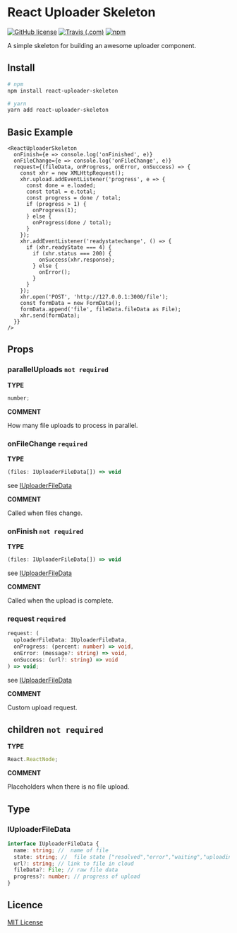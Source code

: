 # React Uploader Skeleton

[![GitHub license](https://img.shields.io/badge/license-MIT-blue.svg)](https://github.com/kunduin/react-uploader-skeleton/blob/master/LICENSE) [![Travis (.com)](https://img.shields.io/travis/com/kunduin/react-uploader-skeleton.svg)](https://travis-ci.com/Kunduin/react-uploader-skeleton) [![npm](https://img.shields.io/npm/v/react-uploader-skeleton.svg)](https://www.npmjs.com/package/react-uploader-skeleton)

A simple skeleton for building an awesome uploader component.

## Install

```Bash
# npm
npm install react-uploader-skeleton

# yarn
yarn add react-uploader-skeleton
```

## Basic Example

```tsx
<ReactUploaderSkeleton
  onFinish={e => console.log('onFinished', e)}
  onFileChange={e => console.log('onFileChange', e)}
  request={(fileData, onProgress, onError, onSuccess) => {
    const xhr = new XMLHttpRequest();
    xhr.upload.addEventListener('progress', e => {
      const done = e.loaded;
      const total = e.total;
      const progress = done / total;
      if (progress > 1) {
        onProgress(1);
      } else {
        onProgress(done / total);
      }
    });
    xhr.addEventListener('readystatechange', () => {
      if (xhr.readyState === 4) {
        if (xhr.status === 200) {
          onSuccess(xhr.response);
        } else {
          onError();
        }
      }
    });
    xhr.open('POST', 'http://127.0.0.1:3000/file');
    const formData = new FormData();
    formData.append('file', fileData.fileData as File);
    xhr.send(formData);
  }}
/>
```

## Props

### parallelUploads `not required`

**TYPE**

```ts
number;
```

**COMMENT**

How many file uploads to process in parallel.

### onFileChange `required`

**TYPE**

```ts
(files: IUploaderFileData[]) => void
```

see [IUploaderFileData](#iuploaderfiledata)

**COMMENT**

Called when files change.

### onFinish `not required`

**TYPE**

```ts
(files: IUploaderFileData[]) => void
```

see [IUploaderFileData](#iuploaderfiledata)

**COMMENT**

Called when the upload is complete.

### request `required`

```ts
request: (
  uploaderFileData: IUploaderFileData,
  onProgress: (percent: number) => void,
  onError: (message?: string) => void,
  onSuccess: (url?: string) => void
) => void;
```

see [IUploaderFileData](#iuploaderfiledata)

**COMMENT**

Custom upload request.

## children `not required`

**TYPE**

```ts
React.ReactNode;
```

**COMMENT**

Placeholders when there is no file upload.

## Type

### IUploaderFileData

```ts
interface IUploaderFileData {
  name: string; //  name of file
  state: string; //  file state ["resolved","error","waiting","uploading"]
  url?: string; // link to file in cloud
  fileData?: File; // raw file data
  progress?: number; // progress of upload
}
```

## Licence

[MIT License](https://github.com/kunduin/react-uploader-skeleton/blob/master/LICENSE)
